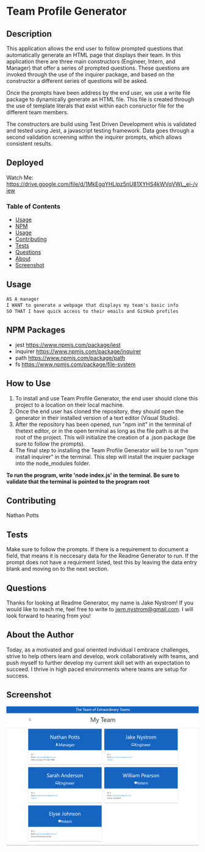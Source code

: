 # Team Profile Generator

## Description

This application allows the end user to follow prompted questions that automatically generate an HTML page that displays their team. In this application there are three main constructors (Engineer, Intern, and Manager) that offer a series of prompted questions. These questions are invoked through the use of the inquirer package, and based on the constructor a different series of questions will be asked.

Once the prompts have been address by the end user, we use a write file package to dynamically generate an HTML file. This file is created through the use of template literals that exist within each consructor file for the different team members.

The constructors are build using Test Driven Development whis is validated and tested using Jest, a javascript testing framework. Data goes through a second validation screening within the inquirer prompts, which allows consistent results.

## Deployed

Watch Me: https://drive.google.com/file/d/1MkEgqYHLlpz5nU81XYHS4kWVqVWL_ei-/view

### Table of Contents

- [Usage](#usage)
- [NPM](#npm)
- [Usage](#how)
- [Contributing](#contributing)
- [Tests](#tests)
- [Questions](#questions)
- [About](#about)
- [Screenshot](#screenshot)

## Usage

```
AS A manager
I WANT to generate a webpage that displays my team's basic info
SO THAT I have quick access to their emails and GitHub profiles
```

## NPM Packages

- jest https://www.npmjs.com/package/jest
- inquirer https://www.npmjs.com/package/inquirer
- path https://www.npmjs.com/package/path
- fs https://www.npmjs.com/package/file-system

## How to Use

1. To install and use Team Profile Generator, the end user should clone this project to a location on their local machine.
2. Once the end user has cloned the repository, they should open the generator in their installed version of a text editor (Visual Studio).
3. After the repository has been opened, run "npm init" in the terminal of thetext editor, or in the open terminal as long as the file path is at the root of the project. This will initialize the creation of a .json package (be sure to follow the prompts).
4. The final step to installing the Team Profile Generator will be to run "npm install inquirer" in the terminal. This step will install the inquier package into the node_modules folder.

**To run the program, write 'node index.js' in the terminal. Be sure to validate that the terminal is pointed to the program root**

## Contributing

Nathan Potts

## Tests

Make sure to follow the prompts. If there is a requirement to document a field, that means it is neccesary data for the Readme Generator to run. If the prompt does not have a requirment listed, test this by leaving the data entry blank and moving on to the next section.

## Questions

Thanks for looking at Readme Generator, my name is Jake Nystrom! If you would like to reach me, feel free to write to jwm.nystrom@gmail.com. I will look forward to hearing from you!

## About the Author

Today, as a motivated and goal oriented individual I embrace challenges, strive to help others learn and develop, work collaboratively with teams, and push myself to further develop my current skill set with an expectation to succeed. I thrive in high paced environments where teams are setup for success.

## Screenshot

![deployed screenshot](./assets/images/html-sample-screenshot.png)
